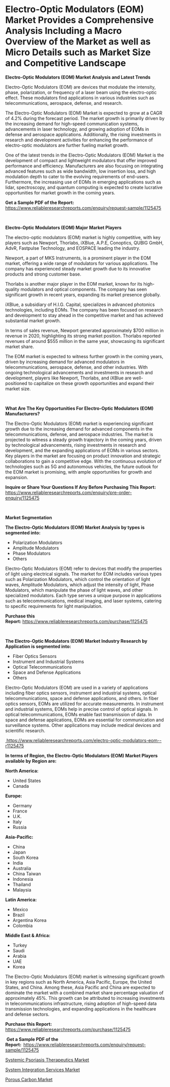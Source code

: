 <p><h1>Electro-Optic Modulators (EOM) Market Provides a Comprehensive Analysis Including a Macro Overview of the Market as well as Micro Details such as Market Size and Competitive Landscape</h1></p><p><strong>Electro-Optic Modulators (EOM) Market Analysis and Latest Trends</strong></p>
<p><p>Electro-Optic Modulators (EOM) are devices that modulate the intensity, phase, polarization, or frequency of a laser beam using the electro-optic effect. These modulators find applications in various industries such as telecommunications, aerospace, defense, and research.</p><p>The Electro-Optic Modulators (EOM) Market is expected to grow at a CAGR of 4.2% during the forecast period. The market growth is primarily driven by the increasing demand for high-speed communication systems, advancements in laser technology, and growing adoption of EOMs in defense and aerospace applications. Additionally, the rising investments in research and development activities for enhancing the performance of electro-optic modulators are further fueling market growth.</p><p>One of the latest trends in the Electro-Optic Modulators (EOM) Market is the development of compact and lightweight modulators that offer improved performance and efficiency. Manufacturers are also focusing on integrating advanced features such as wide bandwidth, low insertion loss, and high modulation depth to cater to the evolving requirements of end-users. Furthermore, the increasing use of EOMs in emerging applications such as lidar, spectroscopy, and quantum computing is expected to create lucrative opportunities for market growth in the coming years.</p></p>
<p><strong>Get a Sample PDF of the Report:&nbsp;</strong> <a href="https://www.reliableresearchreports.com/enquiry/request-sample/1125475">https://www.reliableresearchreports.com/enquiry/request-sample/1125475</a></p>
<p>&nbsp;</p>
<p><strong>Electro-Optic Modulators (EOM) Major Market Players</strong></p>
<p><p>The electro-optic modulators (EOM) market is highly competitive, with key players such as Newport, Thorlabs, iXBlue, A.P.E, Conoptics, QUBIG GmbH, AdvR, Fastpulse Technology, and EOSPACE leading the industry. </p><p>Newport, a part of MKS Instruments, is a prominent player in the EOM market, offering a wide range of modulators for various applications. The company has experienced steady market growth due to its innovative products and strong customer base. </p><p>Thorlabs is another major player in the EOM market, known for its high-quality modulators and optical components. The company has seen significant growth in recent years, expanding its market presence globally.</p><p>iXBlue, a subsidiary of H.I.G. Capital, specializes in advanced photonics technologies, including EOMs. The company has been focused on research and development to stay ahead in the competitive market and has achieved substantial market growth.</p><p>In terms of sales revenue, Newport generated approximately $700 million in revenue in 2020, highlighting its strong market position. Thorlabs reported revenues of around $555 million in the same year, showcasing its significant market share.</p><p>The EOM market is expected to witness further growth in the coming years, driven by increasing demand for advanced modulators in telecommunications, aerospace, defense, and other industries. With ongoing technological advancements and investments in research and development, players like Newport, Thorlabs, and iXBlue are well-positioned to capitalize on these growth opportunities and expand their market size.</p></p>
<p>&nbsp;</p>
<p><strong>What Are The Key Opportunities For Electro-Optic Modulators (EOM) Manufacturers?</strong></p>
<p><p>The Electro-Optic Modulators (EOM) market is experiencing significant growth due to the increasing demand for advanced components in the telecommunications, defense, and aerospace industries. The market is projected to witness a steady growth trajectory in the coming years, driven by technological advancements, rising investments in research and development, and the expanding applications of EOMs in various sectors. Key players in the market are focusing on product innovation and strategic collaborations to gain a competitive edge. With the continuous evolution of technologies such as 5G and autonomous vehicles, the future outlook for the EOM market is promising, with ample opportunities for growth and expansion.</p></p>
<p><strong>Inquire or Share Your Questions If Any Before Purchasing This Report:</strong> <a href="https://www.reliableresearchreports.com/enquiry/pre-order-enquiry/1125475">https://www.reliableresearchreports.com/enquiry/pre-order-enquiry/1125475</a></p>
<p>&nbsp;</p>
<p><strong>Market Segmentation</strong></p>
<p><strong>The Electro-Optic Modulators (EOM) Market Analysis by types is segmented into:</strong></p>
<p><ul><li>Polarization Modulators</li><li>Amplitude Modulators</li><li>Phase Modulators</li><li>Others</li></ul></p>
<p><p>Electro-Optic Modulators (EOM) refer to devices that modify the properties of light using electrical signals. The market for EOM includes various types such as Polarization Modulators, which control the orientation of light waves, Amplitude Modulators, which adjust the intensity of light, Phase Modulators, which manipulate the phase of light waves, and other specialized modulators. Each type serves a unique purpose in applications such as telecommunications, medical imaging, and laser systems, catering to specific requirements for light manipulation.</p></p>
<p><strong>Purchase this Report:&nbsp;</strong><a href="https://www.reliableresearchreports.com/purchase/1125475">https://www.reliableresearchreports.com/purchase/1125475</a></p>
<p>&nbsp;</p>
<p><strong>The Electro-Optic Modulators (EOM) Market Industry Research by Application is segmented into:</strong></p>
<p><ul><li>Fiber Optics Sensors</li><li>Instrument and Industrial Systems</li><li>Optical Telecommunications</li><li>Space and Defense Applications</li><li>Others</li></ul></p>
<p><p>Electro-Optic Modulators (EOM) are used in a variety of applications including fiber optics sensors, instrument and industrial systems, optical telecommunications, space and defense applications, and others. In fiber optics sensors, EOMs are utilized for accurate measurements. In instrument and industrial systems, EOMs help in precise control of optical signals. In optical telecommunications, EOMs enable fast transmission of data. In space and defense applications, EOMs are essential for communication and surveillance systems. Other applications may include medical devices and scientific research.</p></p>
<p><a href="https://www.reliableresearchreports.com/electro-optic-modulators-eom--r1125475">&nbsp;https://www.reliableresearchreports.com/electro-optic-modulators-eom--r1125475</a></p>
<p><strong>In terms of Region, the Electro-Optic Modulators (EOM) Market Players available by Region are:</strong></p>
<p>
    <p> <strong> North America: </strong>
        <ul>
            <li>United States</li>
            <li>Canada</li>
        </ul>
        </p> 
    <p> <strong> Europe: </strong>
        <ul>
            <li>Germany</li>
            <li>France</li>
            <li>U.K.</li>
            <li>Italy</li>
            <li>Russia</li>
        </ul>
        </p> 
    <p> <strong> Asia-Pacific: </strong>
        <ul>
            <li>China</li>
            <li>Japan</li>
            <li>South Korea</li>
            <li>India</li>
            <li>Australia</li>
            <li>China Taiwan</li>
            <li>Indonesia</li>
            <li>Thailand</li>
            <li>Malaysia</li>
        </ul>
        </p> 
    <p> <strong> Latin America: </strong>
        <ul>
            <li>Mexico</li>
            <li>Brazil</li>
            <li>Argentina Korea</li>
            <li>Colombia</li>
        </ul>
        </p> 
    <p> <strong> Middle East & Africa: </strong>
        <ul>
            <li>Turkey</li>
            <li>Saudi</li>
            <li>Arabia</li>
            <li>UAE</li>
            <li>Korea</li>
        </ul>
    </p>
    </p>
<p><p>The Electro-Optic Modulators (EOM) market is witnessing significant growth in key regions such as North America, Asia Pacific, Europe, the United States, and China. Among these, Asia Pacific and China are expected to dominate the market with a combined market share percentage valuation of approximately 45%. This growth can be attributed to increasing investments in telecommunications infrastructure, rising adoption of high-speed data transmission technologies, and expanding applications in the healthcare and defense sectors.</p></p>
<p><strong>Purchase this Report: </strong><a href="https://www.reliableresearchreports.com/purchase/1125475">https://www.reliableresearchreports.com/purchase/1125475</a></p>
<p>&nbsp;<strong>Get a Sample PDF of the Report:&nbsp;&nbsp;</strong><a href="https://www.reliableresearchreports.com/enquiry/request-sample/1125475">https://www.reliableresearchreports.com/enquiry/request-sample/1125475</a></p>
<p><strong></strong></p>
<p><p><a href="https://changeable-paste-463.notion.site/Systemic-Psoriasis-Therapeutics-Market-Comprehensive-Assessment-by-Type-Application-and-Geography-72d539841cb64779afd853d8e000a04b">Systemic Psoriasis Therapeutics Market</a></p><p><a href="https://fuschia-pecorino-a6d.notion.site/System-Integration-Services-Market-Share-Evolution-and-Market-Growth-Trends-2024-2031-5734ecb5be244e6fb7293fa9c935971a">System Integration Services Market</a></p><p><a href="https://issuu.com/reportprime-2/docs/porous-carbon-market-size-2030.pptx">Porous Carbon Market</a></p></p>